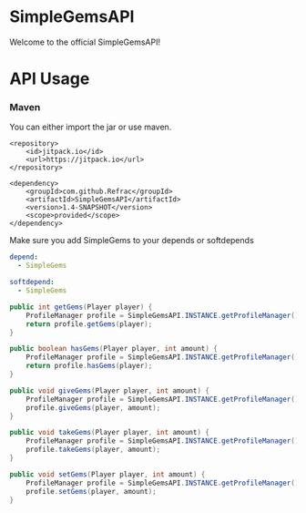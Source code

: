 # SimpleGemsAPI
Welcome to the official SimpleGemsAPI!

# API Usage

### Maven
You can either import the jar or use maven.
```XAML
<repository>
    <id>jitpack.io</id>
    <url>https://jitpack.io</url>
</repository>

<dependency>
    <groupId>com.github.Refrac</groupId>
    <artifactId>SimpleGemsAPI</artifactId>
    <version>1.4-SNAPSHOT</version>
    <scope>provided</scope>
</dependency>
```
Make sure you add SimpleGems to your depends or softdepends
```YAML
depend:
  - SimpleGems

softdepend:
  - SimpleGems
```

```JAVA
public int getGems(Player player) {
    ProfileManager profile = SimpleGemsAPI.INSTANCE.getProfileManager();
    return profile.getGems(player);
}

public boolean hasGems(Player player, int amount) {
    ProfileManager profile = SimpleGemsAPI.INSTANCE.getProfileManager();
    return profile.hasGems(player);
}

public void giveGems(Player player, int amount) {
    ProfileManager profile = SimpleGemsAPI.INSTANCE.getProfileManager();
    profile.giveGems(player, amount);
}

public void takeGems(Player player, int amount) {
    ProfileManager profile = SimpleGemsAPI.INSTANCE.getProfileManager();
    profile.takeGems(player, amount);
}

public void setGems(Player player, int amount) {
    ProfileManager profile = SimpleGemsAPI.INSTANCE.getProfileManager();
    profile.setGems(player, amount);
}
```
